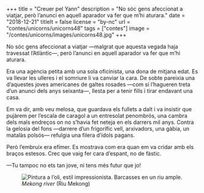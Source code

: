+++
title = "Creuer pel Yann"
description = "No sóc gens afeccionat a viatjar, però l’anunci en aquell aparador va fer que m’hi aturara."
date = "2018-12-21"
titleIt = false
license = "by-nc"
url = "contes/unicorns/unicorns48"
tags = ["contes"]
image = "/contes/unicorns/images/unicorns48.jpg"
+++

No sóc gens afeccionat a viatjar —malgrat que aquesta vegada haja travessat l’Atlàntic—, però l’anunci en aquell aparador va fer que m’hi aturara.

Era una agència petita amb una sola oficinista, una dona de mitjana edat. Es va llevar les ulleres i el somriure li va canviar la cara. De sobte pareixia una d’aquestes joves americanes de galtes rosades —com si l’hagueren treta d’un anunci dels anys seixanta—, llesta per a tenir fills i tirar endavant una casa.

Em va dir, amb veu melosa, que guardava els fullets a dalt i va insistir que pujàrem per l’escala de caragol a un entresolat penombrós, una cambra dels mals endreços on no s’havia fet neteja en els darrers mil anys. Contra la gelosia del fons —darrere d’un frigorífic vell, arxivadors, una gàbia, un matalàs polsós— refulgia una filera d’ídols pagans.

Però l’embruix era efímer. Es mostrava com era quan em va cridar amb els braços estesos. Crec que vaig fer cara d’espant, no de fàstic.

—Tu tampoc no ets tan jove, ni tens més futur que jo!

<figure class="illustration"><img src="/contes/unicorns/images/unicorns48.jpg" alt="Pintura a l’oli, estil impressionista. Barcasses en un riu ample."><figcaption><em>Mekong river</em> (Riu Mekong)</figcaption></figure>

